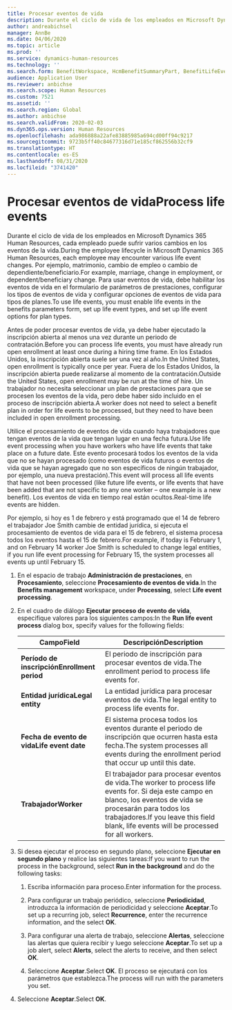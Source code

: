 ```yaml
---
title: Procesar eventos de vida
description: Durante el ciclo de vida de los empleados en Microsoft Dynamics 365 Human Resources, cada empleado puede sufrir varios cambios en los eventos de la vida.
author: andreabichsel
manager: AnnBe
ms.date: 04/06/2020
ms.topic: article
ms.prod: ''
ms.service: dynamics-human-resources
ms.technology: ''
ms.search.form: BenefitWorkspace, HcmBenefitSummaryPart, BenefitLifeEventTypes, BenefitEligibilityProcessResultViewer
audience: Application User
ms.reviewer: anbichse
ms.search.scope: Human Resources
ms.custom: 7521
ms.assetid: ''
ms.search.region: Global
ms.author: anbichse
ms.search.validFrom: 2020-02-03
ms.dyn365.ops.version: Human Resources
ms.openlocfilehash: ada986888a22afe83885985a694cd00ff94c9217
ms.sourcegitcommit: 9723b5ff40c84677316d71e185cf862556b32cf9
ms.translationtype: HT
ms.contentlocale: es-ES
ms.lasthandoff: 08/31/2020
ms.locfileid: "3741420"
---
```

# <a name="process-life-events"></a><span data-ttu-id="0d98a-103">Procesar eventos de vida</span><span class="sxs-lookup"><span data-stu-id="0d98a-103">Process life events</span></span>

<span data-ttu-id="0d98a-104">Durante el ciclo de vida de los empleados en Microsoft Dynamics 365 Human Resources, cada empleado puede sufrir varios cambios en los eventos de la vida.</span><span class="sxs-lookup"><span data-stu-id="0d98a-104">During the employee lifecycle in Microsoft Dynamics 365 Human Resources, each employee may encounter various life event changes.</span></span> <span data-ttu-id="0d98a-105">Por ejemplo, matrimonio, cambio de empleo o cambio de dependiente/beneficiario.</span><span class="sxs-lookup"><span data-stu-id="0d98a-105">For example, marriage, change in employment, or dependent/beneficiary change.</span></span> <span data-ttu-id="0d98a-106">Para usar eventos de vida, debe habilitar los eventos de vida en el formulario de parámetros de prestaciones, configurar los tipos de eventos de vida y configurar opciones de eventos de vida para tipos de planes.</span><span class="sxs-lookup"><span data-stu-id="0d98a-106">To use life events, you must enable life events in the benefits parameters form, set up life event types, and set up life event options for plan types.</span></span>

<span data-ttu-id="0d98a-107">Antes de poder procesar eventos de vida, ya debe haber ejecutado la inscripción abierta al menos una vez durante un periodo de contratación.</span><span class="sxs-lookup"><span data-stu-id="0d98a-107">Before you can process life events, you must have already run open enrollment at least once during a hiring time frame.</span></span> <span data-ttu-id="0d98a-108">En los Estados Unidos, la inscripción abierta suele ser una vez al año.</span><span class="sxs-lookup"><span data-stu-id="0d98a-108">In the United States, open enrollment is typically once per year.</span></span> <span data-ttu-id="0d98a-109">Fuera de los Estados Unidos, la inscripción abierta puede realizarse al momento de la contratación.</span><span class="sxs-lookup"><span data-stu-id="0d98a-109">Outside the United States, open enrollment may be run at the time of hire.</span></span> <span data-ttu-id="0d98a-110">Un trabajador no necesita seleccionar un plan de prestaciones para que se procesen los eventos de la vida, pero debe haber sido incluido en el proceso de inscripción abierta.</span><span class="sxs-lookup"><span data-stu-id="0d98a-110">A worker does not need to select a benefit plan in order for life events to be processed, but they need to have been included in open enrollment processing.</span></span> 

<span data-ttu-id="0d98a-111">Utilice el procesamiento de eventos de vida cuando haya trabajadores que tengan eventos de la vida que tengan lugar en una fecha futura.</span><span class="sxs-lookup"><span data-stu-id="0d98a-111">Use life event processing when you have workers who have life events that take place on a future date.</span></span> <span data-ttu-id="0d98a-112">Este evento procesará todos los eventos de la vida que no se hayan procesado (como eventos de vida futuros o eventos de vida que se hayan agregado que no son específicos de ningún trabajador, por ejemplo, una nueva prestación).</span><span class="sxs-lookup"><span data-stu-id="0d98a-112">This event will process all life events that have not been processed (like future life events, or life events that have been added that are not specific to any one worker – one example is a new benefit).</span></span> <span data-ttu-id="0d98a-113">Los eventos de vida en tiempo real están ocultos.</span><span class="sxs-lookup"><span data-stu-id="0d98a-113">Real-time life events are hidden.</span></span>

<span data-ttu-id="0d98a-114">Por ejemplo, si hoy es 1 de febrero y está programado que el 14 de febrero el trabajador Joe Smith cambie de entidad jurídica, si ejecuta el procesamiento de eventos de vida para el 15 de febrero, el sistema procesa todos los eventos hasta el 15 de febrero.</span><span class="sxs-lookup"><span data-stu-id="0d98a-114">For example, if today is February 1, and on February 14 worker Joe Smith is scheduled to change legal entities, if you run life event processing for February 15, the system processes all events up until February 15.</span></span> 

1. <span data-ttu-id="0d98a-115">En el espacio de trabajo **Administración de prestaciones**, en **Procesamiento**, seleccione **Procesamiento de eventos de vida**.</span><span class="sxs-lookup"><span data-stu-id="0d98a-115">In the **Benefits management** workspace, under **Processing**, select **Life event processing**.</span></span>

2. <span data-ttu-id="0d98a-116">En el cuadro de diálogo **Ejecutar proceso de evento de vida**, especifique valores para los siguientes campos:</span><span class="sxs-lookup"><span data-stu-id="0d98a-116">In the **Run life event process** dialog box, specify values for the following fields:</span></span>

   | <span data-ttu-id="0d98a-117">Campo</span><span class="sxs-lookup"><span data-stu-id="0d98a-117">Field</span></span> | <span data-ttu-id="0d98a-118">Descripción</span><span class="sxs-lookup"><span data-stu-id="0d98a-118">Description</span></span> |
   | --- | --- |
   | <span data-ttu-id="0d98a-119">**Período de inscripción**</span><span class="sxs-lookup"><span data-stu-id="0d98a-119">**Enrollment period**</span></span> | <span data-ttu-id="0d98a-120">El periodo de inscripción para procesar eventos de vida.</span><span class="sxs-lookup"><span data-stu-id="0d98a-120">The enrollment period to process life events for.</span></span> |
   | <span data-ttu-id="0d98a-121">**Entidad jurídica**</span><span class="sxs-lookup"><span data-stu-id="0d98a-121">**Legal entity**</span></span> | <span data-ttu-id="0d98a-122">La entidad jurídica para procesar eventos de vida.</span><span class="sxs-lookup"><span data-stu-id="0d98a-122">The legal entity to process life events for.</span></span> |
   | <span data-ttu-id="0d98a-123">**Fecha de evento de vida**</span><span class="sxs-lookup"><span data-stu-id="0d98a-123">**Life event date**</span></span> | <span data-ttu-id="0d98a-124">El sistema procesa todos los eventos durante el periodo de inscripción que ocurren hasta esta fecha.</span><span class="sxs-lookup"><span data-stu-id="0d98a-124">The system processes all events during the enrollment period that occur up until this date.</span></span> |
   | <span data-ttu-id="0d98a-125">**Trabajador**</span><span class="sxs-lookup"><span data-stu-id="0d98a-125">**Worker**</span></span> | <span data-ttu-id="0d98a-126">El trabajador para procesar eventos de vida.</span><span class="sxs-lookup"><span data-stu-id="0d98a-126">The worker to process life events for.</span></span> <span data-ttu-id="0d98a-127">Si deja este campo en blanco, los eventos de vida se procesarán para todos los trabajadores.</span><span class="sxs-lookup"><span data-stu-id="0d98a-127">If you leave this field blank, life events will be processed for all workers.</span></span> |

3. <span data-ttu-id="0d98a-128">Si desea ejecutar el proceso en segundo plano, seleccione **Ejecutar en segundo plano** y realice las siguientes tareas:</span><span class="sxs-lookup"><span data-stu-id="0d98a-128">If you want to run the process in the background, select **Run in the background** and do the following tasks:</span></span>

   1. <span data-ttu-id="0d98a-129">Escriba información para proceso.</span><span class="sxs-lookup"><span data-stu-id="0d98a-129">Enter information for the process.</span></span>

   2. <span data-ttu-id="0d98a-130">Para configurar un trabajo periódico, seleccione **Periodicidad**, introduzca la información de periodicidad y seleccione **Aceptar**.</span><span class="sxs-lookup"><span data-stu-id="0d98a-130">To set up a recurring job, select **Recurrence**, enter the recurrence information, and the select **OK**.</span></span>

   3. <span data-ttu-id="0d98a-131">Para configurar una alerta de trabajo, seleccione **Alertas**, seleccione las alertas que quiera recibir y luego seleccione **Aceptar**.</span><span class="sxs-lookup"><span data-stu-id="0d98a-131">To set up a job alert, select **Alerts**, select the alerts to receive, and then select **OK**.</span></span>

   4. <span data-ttu-id="0d98a-132">Seleccione **Aceptar**.</span><span class="sxs-lookup"><span data-stu-id="0d98a-132">Select **OK**.</span></span> <span data-ttu-id="0d98a-133">El proceso se ejecutará con los parámetros que establezca.</span><span class="sxs-lookup"><span data-stu-id="0d98a-133">The process will run with the parameters you set.</span></span>

4. <span data-ttu-id="0d98a-134">Seleccione **Aceptar**.</span><span class="sxs-lookup"><span data-stu-id="0d98a-134">Select **OK**.</span></span>
